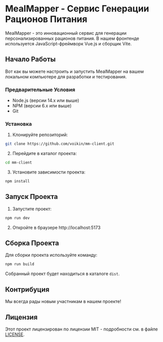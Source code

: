 # MealMapper - Сервис Генерации Рационов Питания

MealMapper - это инновационный сервис для генерации персонализированных рационов питания. В нашем фронтенде используется JavaScript-фреймворк Vue.js и сборщик Vite.

## Начало Работы

Вот как вы можете настроить и запустить MealMapper на вашем локальном компьютере для разработки и тестирования.

### Предварительные Условия

- Node.js (версии 14.x или выше)
- NPM (версии 6.x или выше)
- Git

### Установка

1. Клонируйте репозиторий:

```bash
git clone https://github.com/voikin/mm-client.git
```

2. Перейдите в каталог проекта:

```bash
cd mm-client
```

3. Установите зависимости проекта:

```bash
npm install
```

## Запуск Проекта

1. Запустите проект:

```bash
npm run dev
```

2. Откройте в браузере http://localhost:5173

## Сборка Проекта

Для сборки проекта используйте команду:

```bash
npm run build
```

Собранный проект будет находиться в каталоге `dist`.

## Контрибуция

Мы всегда рады новым участникам в нашем проекте!

## Лицензия

Этот проект лицензирован по лицензии MIT - подробности см. в файле [LICENSE](LICENSE).
